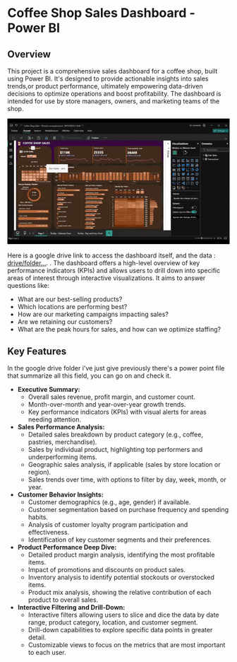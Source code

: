 # Coffee Shop Sales Dashboard - Power BI

## Overview

This project is a comprehensive sales dashboard for a coffee shop, built using Power BI. It's designed to provide actionable insights into sales trends,or product performance, ultimately empowering data-driven decisions to optimize operations and boost profitability.  The dashboard is intended for use by store managers, owners, and marketing teams of the shop.

![dashboard preview](./pictures/dashboard.gif)

Here is a google drive link to access the dashboard itself, and the data : [drive/folder...](https://drive.google.com/drive/folders/1nTyEOqkOe5N3FmEjhlSLkFSyxS9ELOn2?usp=sharing). .
The dashboard offers a high-level overview of key performance indicators (KPIs) and allows users to drill down into specific areas of interest through interactive visualizations. It aims to answer questions like:

*   What are our best-selling products?
*   Which locations are performing best?
*   How are our marketing campaigns impacting sales?
*   Are we retaining our customers?
*   What are the peak hours for sales, and how can we optimize staffing?

## Key Features

In the google drive folder i've just give previously there's a power point file that summarize all this field, you can go on and check it.

*   **Executive Summary:**
    *   Overall sales revenue, profit margin, and customer count.
    *   Month-over-month and year-over-year growth trends.
    *   Key performance indicators (KPIs) with visual alerts for areas needing attention.
*   **Sales Performance Analysis:**
    *   Detailed sales breakdown by product category (e.g., coffee, pastries, merchandise).
    *   Sales by individual product, highlighting top performers and underperforming items.
    *   Geographic sales analysis, if applicable (sales by store location or region).
    *   Sales trends over time, with options to filter by day, week, month, or year.
*   **Customer Behavior Insights:**
    *   Customer demographics (e.g., age, gender) if available.
    *   Customer segmentation based on purchase frequency and spending habits.
    *   Analysis of customer loyalty program participation and effectiveness.
    *   Identification of key customer segments and their preferences.
*   **Product Performance Deep Dive:**
    *   Detailed product margin analysis, identifying the most profitable items.
    *   Impact of promotions and discounts on product sales.
    *   Inventory analysis to identify potential stockouts or overstocked items.
    *   Product mix analysis, showing the relative contribution of each product to overall sales.
*   **Interactive Filtering and Drill-Down:**
    *   Interactive filters allowing users to slice and dice the data by date range, product category, location, and customer segment.
    *   Drill-down capabilities to explore specific data points in greater detail.
    *   Customizable views to focus on the metrics that are most important to each user.


